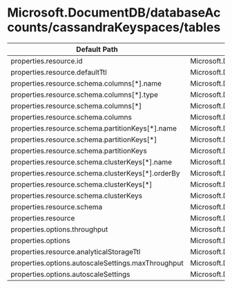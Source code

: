 # Microsoft.DocumentDB/databaseAccounts/cassandraKeyspaces/tables

| Default Path | Alias |
|---|---|
| properties.resource.id | Microsoft.DocumentDB/databaseAccounts/cassandraKeyspaces/tables/resource.id |
| properties.resource.defaultTtl | Microsoft.DocumentDB/databaseAccounts/cassandraKeyspaces/tables/resource.defaultTtl |
| properties.resource.schema.columns[*].name | Microsoft.DocumentDB/databaseAccounts/cassandraKeyspaces/tables/resource.schema.columns[*].name |
| properties.resource.schema.columns[*].type | Microsoft.DocumentDB/databaseAccounts/cassandraKeyspaces/tables/resource.schema.columns[*].type |
| properties.resource.schema.columns[*] | Microsoft.DocumentDB/databaseAccounts/cassandraKeyspaces/tables/resource.schema.columns[*] |
| properties.resource.schema.columns | Microsoft.DocumentDB/databaseAccounts/cassandraKeyspaces/tables/resource.schema.columns |
| properties.resource.schema.partitionKeys[*].name | Microsoft.DocumentDB/databaseAccounts/cassandraKeyspaces/tables/resource.schema.partitionKeys[*].name |
| properties.resource.schema.partitionKeys[*] | Microsoft.DocumentDB/databaseAccounts/cassandraKeyspaces/tables/resource.schema.partitionKeys[*] |
| properties.resource.schema.partitionKeys | Microsoft.DocumentDB/databaseAccounts/cassandraKeyspaces/tables/resource.schema.partitionKeys |
| properties.resource.schema.clusterKeys[*].name | Microsoft.DocumentDB/databaseAccounts/cassandraKeyspaces/tables/resource.schema.clusterKeys[*].name |
| properties.resource.schema.clusterKeys[*].orderBy | Microsoft.DocumentDB/databaseAccounts/cassandraKeyspaces/tables/resource.schema.clusterKeys[*].orderBy |
| properties.resource.schema.clusterKeys[*] | Microsoft.DocumentDB/databaseAccounts/cassandraKeyspaces/tables/resource.schema.clusterKeys[*] |
| properties.resource.schema.clusterKeys | Microsoft.DocumentDB/databaseAccounts/cassandraKeyspaces/tables/resource.schema.clusterKeys |
| properties.resource.schema | Microsoft.DocumentDB/databaseAccounts/cassandraKeyspaces/tables/resource.schema |
| properties.resource | Microsoft.DocumentDB/databaseAccounts/cassandraKeyspaces/tables/resource |
| properties.options.throughput | Microsoft.DocumentDB/databaseAccounts/cassandraKeyspaces/tables/options.throughput |
| properties.options | Microsoft.DocumentDB/databaseAccounts/cassandraKeyspaces/tables/options |
| properties.resource.analyticalStorageTtl | Microsoft.DocumentDB/databaseAccounts/cassandraKeyspaces/tables/resource.analyticalStorageTtl |
| properties.options.autoscaleSettings.maxThroughput | Microsoft.DocumentDB/databaseAccounts/cassandraKeyspaces/tables/options.autoscaleSettings.maxThroughput |
| properties.options.autoscaleSettings | Microsoft.DocumentDB/databaseAccounts/cassandraKeyspaces/tables/options.autoscaleSettings |

